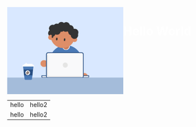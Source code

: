 
<div float="left" style="display: flex; flex-direction: row;" >
    <img src="https://github.com/Akshaytomar893/Akshaytomar893/blob/main/typing_animmation.gif" width="270"  />
    <h1 style="color:white">Hello World</h1>
</div>
<table>
    <tr>
        <td>
            hello
        </td>
        <td>
            hello2
        </td>
    </tr>
    <tr>
        <td>
            hello
        </td>
        <td>
            hello2
        </td>
    </tr>
</table>
    
    
